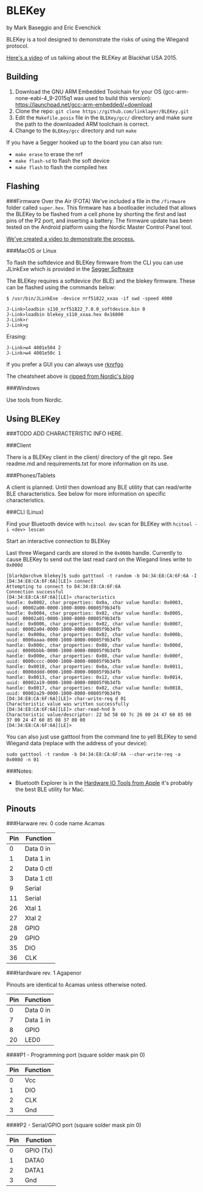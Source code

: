 BLEKey
======

by Mark Baseggio and Eric Evenchick

BLEKey is a tool designed to demonstrate the risks of using the Wiegand protocol. 

[Here's a video](https://www.youtube.com/watch?v=seKas8KFcSI) of us talking about the BLEKey at Blackhat USA 2015.

Building
--------

1. Download the GNU ARM Embedded Toolchain for your OS (gcc-arm-none-eabi-4_9-2015q1 was used to build this version): https://launchpad.net/gcc-arm-embedded/+download
2. Clone the repo: `git clone https://github.com/linklayer/BLEKey.git`
3. Edit the `Makefile.posix` file in the `BLEKey/gcc/` directory and make sure the path to the downloaded ARM toolchain is correct.
4. Change to the `BLEKey/gcc` directory and run `make`

If you have a Segger hooked up to the board you can also run:

* `make erase` to erase the nrf 
* `make flash-sd` to flash the soft device
* `make flash` to flash the compiled hex 

Flashing
--------

###Firmware Over the Air (FOTA)
We've included a file in the `/firmware` folder called `super.hex`. This firmware has a bootloader included that allows the BLEKey to be flashed from a cell phone by shorting the first and last pins of the P2 port, and inserting a battery. The firmware update has been tested on the Android platform using the Nordic Master Control Panel tool.

[We've created a video to demonstrate the process.](/firmware/fw_update.mp4)

###MacOS or Linux

To flash the softdevice and BLEKey firmware from the CLI you can use JLinkExe which is provided in the [Segger Software](https://www.segger.com/jlink-software.html)

The BLEKey requires a softdevice (for BLE) and the blekey firmware. These can be flashed using the commands below:

```
$ /usr/bin/JLinkExe -device nrf51822_xxaa -if swd -speed 4000

J-Link>loadbin s110_nrf51822_7.0.0_softdevice.bin 0
J-Link>loadbin blekey_s110_xxaa.hex 0x16000
J-Link>r
J-Link>g
```

Erasing:
```
J-Link>w4 4001e504 2
J-Link>w4 4001e50c 1
```

If you prefer a GUI you can always use [rknrfgo](http://sourceforge.net/projects/rknrfgo/)

The cheatsheet above is [ripped from Nordic's blog](https://devzone.nordicsemi.com/blogs/22/getting-started-with-nrf51-development-on-mac-os-x/)

###Windows

Use tools from Nordic.

Using BLEKey
------------

###TODO ADD CHARACTERISTIC INFO HERE.

###Client

There is a BLEKey client in the client/ directory of the git repo. See readme.md and requirements.txt for more information on its use.

###Phones/Tablets

A client is planned. Until then download any BLE utility that can read/write BLE characteristics. See below for more information on specific characteristics.

###CLI (Linux)

Find your Bluetooth device with `hcitool dev` scan for BLEKey with `hcitool -i <dev> lescan`

Start an interactive connection to BLEKey

Last three Wiegand cards are stored in the `0x000b` handle. Currently to cause BLEKey to send out the last read card on the Wiegand lines write to `0x000d`

```
[blark@archvm blekey]$ sudo gatttool -t random -b D4:34:E8:CA:6F:6A -I
[D4:34:E8:CA:6F:6A][LE]> connect
Attempting to connect to D4:34:E8:CA:6F:6A
Connection successful
[D4:34:E8:CA:6F:6A][LE]> characteristics
handle: 0x0002, char properties: 0x0a, char value handle: 0x0003, uuid: 00002a00-0000-1000-8000-00805f9b34fb
handle: 0x0004, char properties: 0x02, char value handle: 0x0005, uuid: 00002a01-0000-1000-8000-00805f9b34fb
handle: 0x0006, char properties: 0x02, char value handle: 0x0007, uuid: 00002a04-0000-1000-8000-00805f9b34fb
handle: 0x000a, char properties: 0x02, char value handle: 0x000b, uuid: 0000aaaa-0000-1000-8000-00805f9b34fb
handle: 0x000c, char properties: 0x08, char value handle: 0x000d, uuid: 0000bbbb-0000-1000-8000-00805f9b34fb
handle: 0x000e, char properties: 0x08, char value handle: 0x000f, uuid: 0000cccc-0000-1000-8000-00805f9b34fb
handle: 0x0010, char properties: 0x0a, char value handle: 0x0011, uuid: 0000dddd-0000-1000-8000-00805f9b34fb
handle: 0x0013, char properties: 0x12, char value handle: 0x0014, uuid: 00002a19-0000-1000-8000-00805f9b34fb
handle: 0x0017, char properties: 0x02, char value handle: 0x0018, uuid: 00002a29-0000-1000-8000-00805f9b34fb
[D4:34:E8:CA:6F:6A][LE]> char-write-req d 01
Characteristic value was written successfully
[D4:34:E8:CA:6F:6A][LE]> char-read-hnd b
Characteristic value/descriptor: 22 bd 58 60 7c 26 00 24 47 60 85 08 37 00 24 47 60 85 08 37 00 00 
[D4:34:E8:CA:6F:6A][LE]>
```

You can also just use gatttool from the command line to yell BLEKey to send Wiegand data (replace with the address of your device):
```
sudo gatttool -t random -b D4:34:E8:CA:6F:6A --char-write-req -a 0x000d -n 01
```

###Notes:

* Bluetooth Explorer is in the [Hardware IO Tools from Apple](http://adcdownload.apple.com/Developer_Tools/Hardware_IO_Tools_for_Xcode_6.3/HardwareIOTools_Xcode_6.3.dmg) it's probably the best BLE utility for Mac.

Pinouts
-------

###Harware rev. 0 code name Acamas

| Pin	| Function 		|
| ------|---------------|
| 0     | Data 0 in 	|
| 1		| Data 1 in		|
| 2     | Data 0 ctl	|
| 3		| Data 1 ctl	|
| 9		| Serial		|
| 11	| Serial		|
| 26	| Xtal 1		|
| 27	| Xtal 2		|
| 28	| GPIO			|
| 29	| GPIO			|
| 35	| DIO			|
| 36	| CLK			|

###Hardware rev. 1 Agapenor

Pinouts are identical to Acamas unless otherwise noted.

| Pin	| Function 		|
| ------|---------------|
| 0     | Data 0 in 	|
| 7		| Data 1 in		|
| 8		| GPIO			|
| 20	| LED0			|

####P1 - Programming port (square solder mask pin 0)

| Pin	| Function 		|
| ------|---------------|
| 0     | Vcc		 	|
| 1		| DIO			|
| 2		| CLK			|
| 3     | Gnd			|

####P2 - Serial/GPIO port (square solder mask pin 0)

| Pin	| Function 		|
| ------|---------------|
| 0     | GPIO (Tx)	 	|
| 1		| DATA0			|
| 2		| DATA1			|
| 3     | Gnd			|
